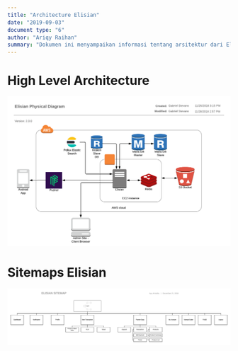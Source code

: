 ```yaml
---
title: "Architecture Elisian"
date: "2019-09-03"
document type: "6"
author: "Ariqy Raihan"
summary: "Dokumen ini menyampaikan informasi tentang arsitektur dari Elisian"
---
```


# High Level Architecture
![HLA](./images/elisian-hla.png)

# Sitemaps Elisian
![Sitemaps Elisian](./images/elisian-sitemaps.png)